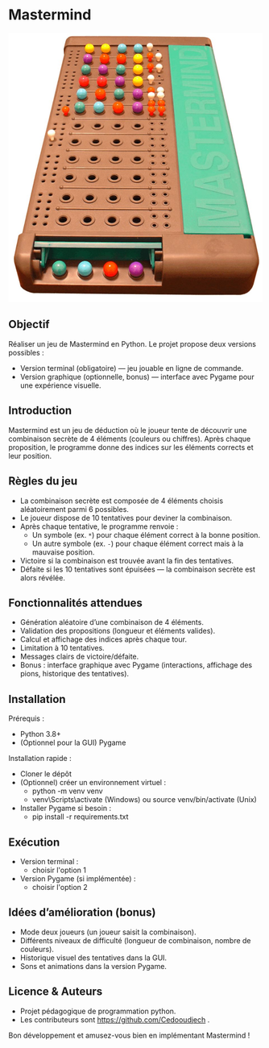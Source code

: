 
# Mastermind

![Mastermind](image/Mastermind.jpg)

## Objectif
Réaliser un jeu de Mastermind en Python. Le projet propose deux versions possibles :
- Version terminal (obligatoire) — jeu jouable en ligne de commande.
- Version graphique (optionnelle, bonus) — interface avec Pygame pour une expérience visuelle.

## Introduction
Mastermind est un jeu de déduction où le joueur tente de découvrir une combinaison secrète de 4 éléments (couleurs ou chiffres). Après chaque proposition, le programme donne des indices sur les éléments corrects et leur position.

## Règles du jeu
- La combinaison secrète est composée de 4 éléments choisis aléatoirement parmi 6 possibles.
- Le joueur dispose de 10 tentatives pour deviner la combinaison.
- Après chaque tentative, le programme renvoie :
    - Un symbole (ex. `*`) pour chaque élément correct à la bonne position.
    - Un autre symbole (ex. `-`) pour chaque élément correct mais à la mauvaise position.
- Victoire si la combinaison est trouvée avant la fin des tentatives.
- Défaite si les 10 tentatives sont épuisées — la combinaison secrète est alors révélée.

## Fonctionnalités attendues
- Génération aléatoire d’une combinaison de 4 éléments.
- Validation des propositions (longueur et éléments valides).
- Calcul et affichage des indices après chaque tour.
- Limitation à 10 tentatives.
- Messages clairs de victoire/défaite.
- Bonus : interface graphique avec Pygame (interactions, affichage des pions, historique des tentatives).

## Installation
Prérequis :
- Python 3.8+
- (Optionnel pour la GUI) Pygame

Installation rapide :
- Cloner le dépôt
- (Optionnel) créer un environnement virtuel :
    - python -m venv venv
    - venv\Scripts\activate (Windows) ou source venv/bin/activate (Unix)
- Installer Pygame si besoin :
    - pip install -r requirements.txt

## Exécution
- Version terminal :
    - choisir l'option 1
- Version Pygame (si implémentée) :
    - choisir l'option 2

## Idées d’amélioration (bonus)
- Mode deux joueurs (un joueur saisit la combinaison).
- Différents niveaux de difficulté (longueur de combinaison, nombre de couleurs).
- Historique visuel des tentatives dans la GUI.
- Sons et animations dans la version Pygame.

## Licence & Auteurs
- Projet pédagogique de programmation python.
- Les contributeurs sont https://github.com/Cedooudjech .

Bon développement et amusez-vous bien en implémentant Mastermind !


